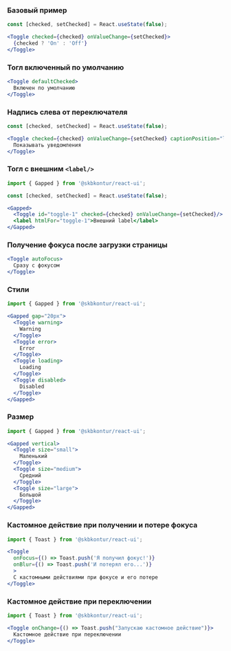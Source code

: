 ### Базовый пример

```jsx harmony
const [checked, setChecked] = React.useState(false);

<Toggle checked={checked} onValueChange={setChecked}>
  {checked ? 'On' : 'Off'}
</Toggle>
```

### Тогл включенный по умолчанию

```jsx harmony
<Toggle defaultChecked>
  Включен по умолчанию
</Toggle>
```

### Надпись слева от переключателя

```jsx harmony
const [checked, setChecked] = React.useState(false);

<Toggle checked={checked} onValueChange={setChecked} captionPosition="left">
  Показывать уведомления
</Toggle>
```

### Тогл с внешним `<label/>`

```jsx harmony
import { Gapped } from '@skbkontur/react-ui';

const [checked, setChecked] = React.useState(false);

<Gapped>
  <Toggle id="toggle-1" checked={checked} onValueChange={setChecked}/>
  <label htmlFor="toggle-1">Внешний label</label>
</Gapped>
```

### Получение фокуса после загрузки страницы

```jsx harmony
<Toggle autoFocus>
  Сразу с фокусом
</Toggle>
```

### Стили

```jsx harmony
import { Gapped } from '@skbkontur/react-ui';

<Gapped gap="20px">
  <Toggle warning>
    Warning
  </Toggle>
  <Toggle error>
    Error
  </Toggle>
  <Toggle loading>
    Loading
  </Toggle>
  <Toggle disabled>
    Disabled
  </Toggle>
</Gapped>
```

### Размер

```jsx harmony
import { Gapped } from '@skbkontur/react-ui';

<Gapped vertical>
  <Toggle size="small">
    Маленький
  </Toggle>
  <Toggle size="medium">
    Средний
  </Toggle>
  <Toggle size="large">
    Большой
  </Toggle>
</Gapped>
```

### Кастомное действие при получении и потере фокуса

```jsx harmony
import { Toast } from '@skbkontur/react-ui';

<Toggle
  onFocus={() => Toast.push('Я получил фокус!')}
  onBlur={() => Toast.push('И потерял его...')}
  >
  С кастомными действиями при фокусе и его потере
</Toggle>
```

### Кастомное действие при переключении

```jsx harmony
import { Toast } from '@skbkontur/react-ui';

<Toggle onChange={() => Toast.push("Запускаю кастомное действие")}>
  Кастомное действие при переключении
</Toggle>
```
